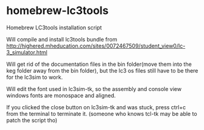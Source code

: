 # homebrew-lc3tools

Homebrew LC3tools installation script

Will compile and install lc3tools bundle from http://highered.mheducation.com/sites/0072467509/student_view0/lc-3_simulator.html 

Will get rid of the documentation files in the bin folder(move them into the keg folder away from the bin folder), but the lc3 os files still have to be there for the lc3sim to work.

Will edit the font used in lc3sim-tk, so the assembly and console view windows fonts are monospace and aligned.

If you clicked the close button on lc3sim-tk and was stuck, press ctrl+c from the terminal to terminate it. (someone who knows tcl-tk may be able to patch the script tho)
